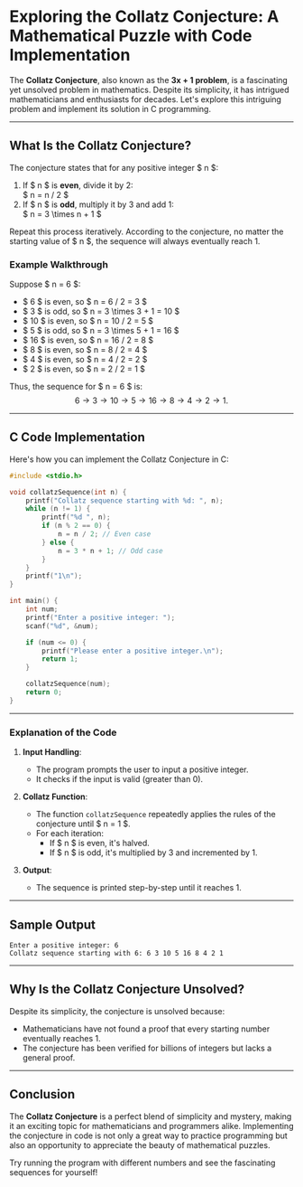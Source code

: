 # Exploring the Collatz Conjecture: A Mathematical Puzzle with Code Implementation

The **Collatz Conjecture**, also known as the **3x + 1 problem**, is a fascinating yet unsolved problem in mathematics. Despite its simplicity, it has intrigued mathematicians and enthusiasts for decades. Let's explore this intriguing problem and implement its solution in C programming.

---

## What Is the Collatz Conjecture?

The conjecture states that for any positive integer $ n $:
1. If $ n $ is **even**, divide it by 2:  
   $ n = n / 2 $
2. If $ n $ is **odd**, multiply it by 3 and add 1:  
   $ n = 3 \times n + 1 $

Repeat this process iteratively. According to the conjecture, no matter the starting value of $ n $, the sequence will always eventually reach 1.

### Example Walkthrough
Suppose $ n = 6 $:
- $ 6 $ is even, so $ n = 6 / 2 = 3 $
- $ 3 $ is odd, so $ n = 3 \times 3 + 1 = 10 $
- $ 10 $ is even, so $ n = 10 / 2 = 5 $
- $ 5 $ is odd, so $ n = 3 \times 5 + 1 = 16 $
- $ 16 $ is even, so $ n = 16 / 2 = 8 $
- $ 8 $ is even, so $ n = 8 / 2 = 4 $
- $ 4 $ is even, so $ n = 4 / 2 = 2 $
- $ 2 $ is even, so $ n = 2 / 2 = 1 $

Thus, the sequence for $ n = 6 $ is:  
$$6 → 3 → 10 → 5 → 16 → 8 → 4 → 2 → 1.$$

---

## C Code Implementation

Here's how you can implement the Collatz Conjecture in C:

```c
#include <stdio.h>

void collatzSequence(int n) {
    printf("Collatz sequence starting with %d: ", n);
    while (n != 1) {
        printf("%d ", n);
        if (n % 2 == 0) {
            n = n / 2; // Even case
        } else {
            n = 3 * n + 1; // Odd case
        }
    }
    printf("1\n");
}

int main() {
    int num;
    printf("Enter a positive integer: ");
    scanf("%d", &num);

    if (num <= 0) {
        printf("Please enter a positive integer.\n");
        return 1;
    }

    collatzSequence(num);
    return 0;
}
```

---

### Explanation of the Code
1. **Input Handling**:
   - The program prompts the user to input a positive integer.
   - It checks if the input is valid (greater than 0).

2. **Collatz Function**:
   - The function `collatzSequence` repeatedly applies the rules of the conjecture until $ n = 1 $.
   - For each iteration:
     - If $ n $ is even, it's halved.
     - If $ n $ is odd, it's multiplied by 3 and incremented by 1.

3. **Output**:
   - The sequence is printed step-by-step until it reaches 1.

---

## Sample Output
```
Enter a positive integer: 6
Collatz sequence starting with 6: 6 3 10 5 16 8 4 2 1
```

---

## Why Is the Collatz Conjecture Unsolved?

Despite its simplicity, the conjecture is unsolved because:
- Mathematicians have not found a proof that every starting number eventually reaches 1.
- The conjecture has been verified for billions of integers but lacks a general proof.

---

## Conclusion

The **Collatz Conjecture** is a perfect blend of simplicity and mystery, making it an exciting topic for mathematicians and programmers alike. Implementing the conjecture in code is not only a great way to practice programming but also an opportunity to appreciate the beauty of mathematical puzzles.

Try running the program with different numbers and see the fascinating sequences for yourself!